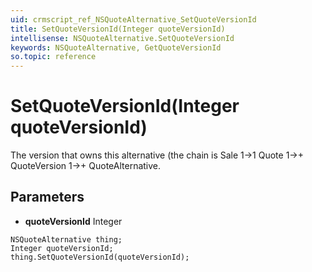 ```yaml
---
uid: crmscript_ref_NSQuoteAlternative_SetQuoteVersionId
title: SetQuoteVersionId(Integer quoteVersionId)
intellisense: NSQuoteAlternative.SetQuoteVersionId
keywords: NSQuoteAlternative, GetQuoteVersionId
so.topic: reference
---
```


# SetQuoteVersionId(Integer quoteVersionId)

The version that owns this alternative (the chain is Sale 1->1 Quote 1->+ QuoteVersion 1->+ QuoteAlternative.

## Parameters

* **quoteVersionId** Integer

```crmscript
NSQuoteAlternative thing;
Integer quoteVersionId;
thing.SetQuoteVersionId(quoteVersionId);
```

